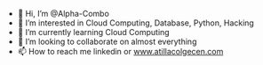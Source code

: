 - 👋 Hi, I’m @Alpha-Combo
- 👀 I’m interested in Cloud Computing, Database, Python, Hacking
- 🌱 I’m currently learning Cloud Computing
- 💞️ I’m looking to collaborate on almost everything
- 📫 How to reach me linkedin or www.atillacolgecen.com

<!---
Alpha-Combo/Alpha-Combo is a ✨ special ✨ repository because its `README.md` (this file) appears on your GitHub profile.
You can click the Preview link to take a look at your changes.
--->
